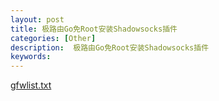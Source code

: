 ```yaml
---
layout: post
title: 极路由Go免Root安装Shadowsocks插件
categories: [Other]
description:  极路由Go免Root安装Shadowsocks插件
keywords:  
---
```




[gfwlist.txt](/Img/Other/gfwlist.txt)

